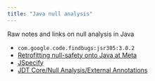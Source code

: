 ```yaml
---
title: "Java null analysis"
---
```


Raw notes and links on null analysis in  Java

* `com.google.code.findbugs:jsr305:3.0.2`
* [Retrofitting null-safety onto Java at Meta](https://engineering.fb.com/2022/11/22/developer-tools/meta-java-nullsafe/)
* [JSpecify](https://jspecify.dev/)
* [JDT Core/Null Analysis/External Annotations](https://wiki.eclipse.org/JDT_Core/Null_Analysis/External_Annotations)
